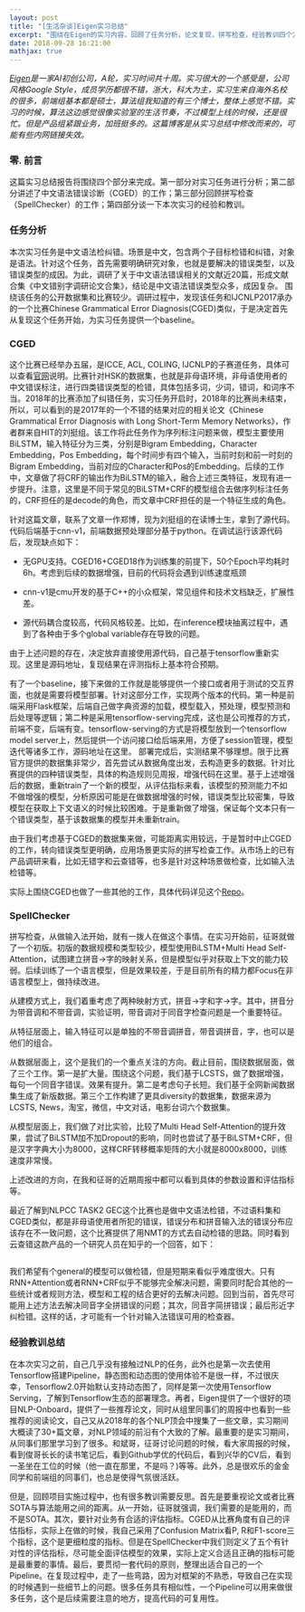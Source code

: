```yaml
---
layout: post
title: "[生活杂谈]Eigen实习总结"
excerpt: "围绕在Eigen的实习内容，回顾了任务分析，论文复现，拼写检查，经验教训四个方面的内容。讲述一个小白掉入NLP坑中的辛酸史。"
date: 2018-09-28 16:21:00
mathjax: true
---
```


_[Eigen](https://www.eigentech.ai/)是一家AI初创公司，A轮，实习时间共十周。实习很大的一个感受是，公司风格Google Style，成员学历都很不错，浙大，科大为主，实习生来自海外名校的很多，前端组基本都是硕士，算法组我知道的有三个博士，整体上感觉不错。实习的时候，算法这边感觉很像实验室的生活节奏，不过模型上线的时候，还是很忙。但是产品组紧跟业务，加班挺多的。这篇博客是从实习总结中修改而来的，可能有些内网链接失效。_

### 零. 前言

这篇实习总结报告将围绕四个部分来完成。第一部分对实习任务进行分析；第二部分讲述了中文语法错误诊断（CGED）的工作；第三部分回顾拼写检查（SpellChecker）的工作；第四部分谈一下本次实习的经验和教训。

### 任务分析

本次实习任务是中文语法检纠错。场景是中文，包含两个子目标检错和纠错，对象是语法。针对这个任务，首先需要明确研究对象，也就是要解决的错误类型，以及错误类型的成因。为此，调研了关于中文语法错误相关的文献近20篇，形成文献合集《中文错别字调研论文合集》，结论是中文语法错误类型众多，成因复杂。
围绕该任务的公开数据集和比赛较少。调研过程中，发现该任务和IJCNLP2017承办的一个比赛Chinese Grammatical Error Diagnosis(CGED)类似，于是决定首先从复现这个任务开始，为实习任务提供一个baseline。
    

### CGED

这个比赛已经举办五届，是ICCE, ACL, COLING, IJCNLP的子赛道任务，具体可以查看[官网](http://www.cged.science/)说明。比赛针对HSK的数据集，也就是非母语环境，非母语使用者的中文错误标注，进行四类错误类型的检错，具体包括多词，少词，错词，和词序不当。2018年的比赛添加了纠错任务，实习任务开启时，2018年的比赛尚未结束，所以，可以看到的是2017年的一个不错的结果对应的相关论文《Chinese Grammatical Error Diagnosis with Long Short-Term Memory Networks》，作者群来自HIT的刘挺组。该工作将此任务作为序列标注问题来做，模型主要使用BiLSTM，输入特征分为三类，分别是Bigram Embedding，Character Embedding，Pos Embedding，每个时间步有四个输入，当前时刻和前一时刻的Bigram Embedding，当前对应的Character和Pos的Embedding。后续的工作中，文章做了将CRF的输出作为BiLSTM的输入，融合上述三类特征，发现有进一步提升。注意，这里是不同于常见的BiLSTM+CRF的模型组合去做序列标注任务的，CRF担任的是decode的角色，而文章中CRF担任的是一个特征生成的角色。

针对这篇文章，联系了文章一作郑博，现为刘挺组的在读博士生，拿到了源代码。代码后端基于cnn-v1，前端数据预处理部分基于python。在调试运行该源代码后，发现缺点如下：

* 无GPU支持。CGED16+CGED18作为训练集的前提下，50个Epoch平均耗时6h。考虑到后续的数据增强，目前的代码将会遇到训练速度瓶颈

* cnn-v1是cmu开发的基于C++的小众框架，常见组件和技术文档缺乏，扩展性差。

* 源代码耦合度较高，代码风格较差。比如，在inference模块抽离过程中，遇到了各种由于多个global variable存在导致的问题。

由于上述问题的存在，决定放弃直接使用源代码，自己基于tensorflow重新实现。这里是源码地址，复现结果在评测指标上基本符合预期。

有了一个baseline，接下来做的工作就是能够提供一个接口或者用于测试的交互界面，也就是需要将模型部署。针对这部分工作，实现两个版本的代码。第一种是前端采用Flask框架，后端自己做字典资源的加载，模型载入，预处理，模型预测和后处理等逻辑；第二种是采用tensorflow-serving完成，这也是公司推荐的方式，前端不变，后端有变。tensorflow-serving的方式是将模型放到一个tensorflow model server上，然后提供一个访问接口给后端来用，方便了session管理，模型迭代等诸多工作，源码地址在这里。
部署完成后，实测结果不够理想。限于比赛官方提供的数据集非常少，首先尝试从数据角度出发，去构造更多的数据。针对比赛提供的四种错误类型，具体的构造规则见周报，增强代码在这里。基于上述增强后的数据，重新train了一个新的模型，从评估指标来看，该模型的预测能力不如不做增强的模型，分析原因可能是在做数据增强的时候，错误类型比较密集，导致模型在获取上下文语义的时候比较困难。于是重新做了增强，保证每个文本只有一个错误类型，基于该数据集的模型并未重新train。

由于我们考虑基于CGED的数据集来做，可能距离实用较远，于是暂时中止CGED的工作，转向错误类型更明确，应用场景更实际的拼写检查工作。从市场上的已有产品调研来看，比如无错字和云查错等，也多是针对这种场景做检查，比如输入法检错等。

实际上围绕CGED也做了一些其他的工作，具体代码详见这个[Repo](https://github.com/CGEDJNU)。

### SpellChecker

拼写检查，从做输入法开始，就有一拨人在做这个事情。在实习开始前，征哥就做了一个初版。初版的数据规模和类型较少，模型使用BiLSTM+Multi Head Self-Attention，试图建立拼音->字的映射关系，但是模型似乎对获取上下文的能力较弱。后续训练了一个语言模型，但是效果较差，于是目前所有的精力都Focus在非语言模型上，做持续改进。

从建模方式上，我们着重考虑了两种映射方式，拼音->字和字->字。其中，拼音分为带音调和不带音调，实验证明，带音调对于同音字检查问题是一个重要特征。

从特征层面上，输入特征可以是单独的不带音调拼音，带音调拼音，字，也可以是他们的组合。

从数据层面上，这个是我们的一个重点关注的方向。截止目前，围绕数据层面，做了三个工作。第一是扩大量。围绕这个问题，我们基于LCSTS，做了数据增强，每句一个同音字错误。效果有提升。第二是考虑句子长短。我们基于全网新闻数据集生成了新版数据。第三个工作构建了更具diversity的数据集，数据来源为LCSTS, News，淘宝，微信，中文对话，电影台词六个数据集。

从模型层面上，我们做了对比实验，比较了Multi Head Self-Attention的提升效果，尝试了BiLSTM加不加Dropout的影响，同时也尝试了基于BiLSTM+CRF，但是汉字字典大小为8000，这样CRF转移概率矩阵的大小就是8000x8000，训练速度非常慢。

上述改进的方向，在我和征哥的近期周报中都可以看到具体的参数设置和评估指标等。

最近了解到NLPCC TASK2 GEC这个比赛也是做中文语法检错，不过语料集和CGED类似，都是非母语使用者所犯的错误，错误分布和拼音输入法的错误分布应该存在不一致问题，这个比赛提供了用NMT的方式去自动检错的思路。同时看到云查错这款产品的一个研究人员在知乎的一个回答，如下：

```目前中文文本纠错普遍不太理想。商业版的也就黑马一家，不过比较贵，而且速度慢，对新词处理不理想，尤其是互联网文本的查错比较差。错别字针对应用场景，可以分为：搜索词纠错（这个多半用历史搜索词来校对）、通用文本纠错（一般性的文章）、特定领域纠错（如政府公文、医疗领域）。 考虑计算机文本输入，目前有拼音输入、五笔输入、OCR输入三种主要的方式，需要针对这三种方式去考虑。 目前基于机器统计的办法是主流的。训练阶段，要建立ngram模型和字、词混淆集。建立ngram语言模型，需要考虑ngram的平滑度。字、词混淆集的建立是一个重点，要从字形、字义、音近、音同等几个方面去考虑。 对于要纠错的文本，计算局部位置的ngram概率，找到可能的“嫌疑词”，通过字、词混淆集去构建候选的词，用候选词替换原词，再计算ngram概率，如果显著上升，则是比较可信的候选词。 最后，需要对候选词进一步使用句法依存关系，判断候选词的语义级别的概率，减少误报。 完全基于机器推荐，也不能解决所有问题，还是要积累一些特定规则，对明显是错别字但是难以机器失败的，可以加入规则来解决。 笔者实现了一个错别字算法，云查错，你可以试试：http://www.http://yunchacuo.com
```

我们希望有个general的模型可以做检错，但是短期来看似乎难度很大。只有RNN+Attention或者RNN+CRF似乎不能够完全解决问题，需要同时配合其他的一些统计或者规则方法，模型和工程的结合更好的去解决问题。回到当前，首先尽可能用上述方法去解决同音字全拼错误的问题；其次，同音字简拼错误；最后形近字纠检错。这样的话，才可能有一个针对输入法错误可用的检查器。

### 经验教训总结

在本次实习之前，自己几乎没有接触过NLP的任务，此外也是第一次去使用Tensorflow搭建Pipeline，静态图和动态图的使用体验不是很一样，不过很庆幸，Tensorflow2.0开始默认支持动态图了，同样是第一次使用Tensorflow Serving，了解到Tensorflow生态的部署理念。再者，Eigen提供了一个很好的项目NLP-Onboard，提供了一些推荐论文，同时从组里同事们的周报中也看到一些推荐的阅读论文，自己又从2018年的各个NLP顶会中搜集了一些文章，实习期间大概读了30+篇文章，对NLP领域的前沿有个大致的了解。最重要的是实习期间，从同事们那里学习到了很多。和斌哥，征哥讨论问题的时候，看大家周报的时候，看到俊哥长长的读书笔记后，看到Github学优的代码后，看到兴华的CV后，看到一圣坐在工位的时候（他一直在那里，不是吗？)等等。此外，总是很欢乐的金金同学和前端组的同事们，也总是使得气氛很活跃。

但是，回顾项目实施过程中，也有很多教训需要反思。首先是要重视论文或者比赛SOTA与算法能用之间的距离。从一开始，征哥就强调，我们需要的是能用的，而不是SOTA。其次，要针对业务有合适的评估指标。CGED从比赛角度有自己的评估指标，实际上在做的时候，我自己采用了Confusion Matrix看P, R和F1-score三个指标，这个是更细粒度的指标。但是在SpellChecker中我们则定义了五个有针对性的评估指标，尽可能全面评估模型的效果，实际上定义合适且正确的指标可能是最重要的事情。最后，要贯彻一套代码的原则，整理出适合自己的一个Pipeline。在复现过程中，走了一些弯路，因为对框架的不熟悉，导致自己在实现的时候遇到一些细节上的问题。很多任务具有相似性，一个Pipeline可以用来做很多任务，这个是后续需要注意的地方，提高代码的可复用性。















